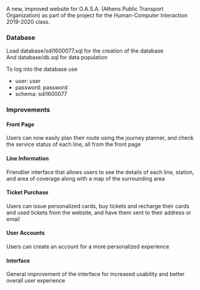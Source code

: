 A new, improved website for O.A.S.A. (Athens Public Transport Organization) as part of the project for the Human-Computer Interaction 2019-2020 class.

### Database

Load database/sdi1600077.sql for the creation of the database<br/>
And database/db.sql for data population

To log into the database use
- user: user
- password: password
- schema: sdi1600077


### Improvements

#### Front Page
Users can now easily plan their route using the journey planner, and check the service status of each line, all from the front page

#### Line Information
Friendlier interface that allows users to see the details of each line, station, and area of coverage along with a map of the surrounding area

#### Ticket Purchase
Users can issue personalized cards, buy tickets and recharge their cards and used tickets from the website, and have them sent to their address or email

#### User Accounts
Users can create an account for a more personalized experience

#### Interface
General improvement of the interface for increased usability and better overall user experience
